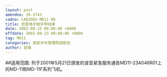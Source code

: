 ```yaml
---
layout: post
amendno: 39-3743
cadno: CAD2002-MD11-08
title: 检查电子舱中导线束
date: 2002-08-15 00:00:00 +0800
effdate: 2002-08-23 00:00:00 +0800
tag: MD11
categories: 民航华东管理局适航处
author: 吴镝
---
```


##适用范围:
列于2001年5月21日颁发的波音紧急服务通告MD11-23A046R01上的MD-11和MD-11F系列飞机。

